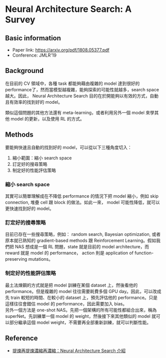 # Neural Architecture Search: A Survey


## Basic information

- Paper link: https://arxiv.org/pdf/1808.05377.pdf 
- Conference: JMLR'19


## Background
在目前的 CV 領域中，各種 task 都能夠藉由複雜的 model 達到很好的 performance了，然而當模型越複雜，能夠探索的可能性就越多，search space 越大。因此， Neural Architecture Search 目的在於開能夠以有效的方式，自動且有效率的找到好的 model。  

類似這個問題的其他方法還有 meta-learning，或者利用另外一個 model 來學其他 model 的更新，以及使用 RL 的方式。  

## Methods  
要能夠快速且自動的找到好的 model，可以從以下三種角度切入：
1. 縮小範圍：縮小 search space
2. 訂定好的搜尋策略
3. 制定好的性能評估策略

### 縮小 search space 
其實可以簡單理解成在不降低 performance 的情況下把 model 縮小，例如 skip connection, 堆疊 cell 跟 block 的做法。如此一來， model 可能性降低，就可以更快速找到好的 model。

### 訂定好的搜尋策略
目前已存在一些搜尋策略，例如： random search, Bayesian optimization, 或者原本就已熟知的 gradient-based methods 跟 Reinforcement Learning。假如我們把 NAS 想成是一個 RL 問題，state 就是目前的 model architecture，而 reward 就是 model 的 performance， action 則是 application of function-preserving mutations。

### 制定好的性能評估策略
最土法煉鋼的方式就是把 model 訓練在某個 dataset 上，然後看他的 performance。但是複雜的 model 往往需要耗費多個 GPU day。因此，可以改成先 train 較短的時間、在較小的 dataset 上，預先評估他的 performance。只是這樣往往會錯估 model 的 performance，因此需要加入 bias。  
另外一個方法是 one-shot NAS。先把一個架構的所有可能性都組合出來，稱為 superNet。先訓練單一個 model 的 weight，然後接下來其他類似的 model 就可以部分繼承這個 model weight，不需要再全部重新訓練，就可以判斷性能。


## Reference
* [提煉再提煉濃縮再濃縮：Neural Architecture Search 介紹](https://medium.com/ai-academy-taiwan/%E6%8F%90%E7%85%89%E5%86%8D%E6%8F%90%E7%85%89%E6%BF%83%E7%B8%AE%E5%86%8D%E6%BF%83%E7%B8%AE-neural-architecture-search-%E4%BB%8B%E7%B4%B9-ef366ffdc818)